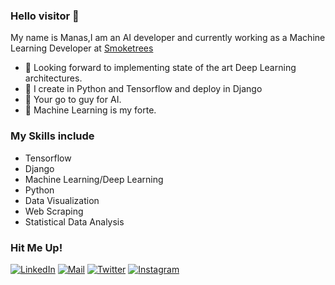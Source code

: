 


### Hello visitor 👋
My name is Manas,I am an AI developer and currently working as a Machine Learning Developer at [Smoketrees](https://smoketrees.dev/)
- 🔭 Looking forward to implementing state of the art Deep Learning architectures.
- 🌱 I create in Python and Tensorflow and deploy in Django
- 👯 Your go to guy for AI.
- 💬 Machine Learning is my forte.

### My Skills include
* Tensorflow
* Django
* Machine Learning/Deep Learning
* Python
* Data Visualization
* Web Scraping
* Statistical Data Analysis


### Hit Me Up!
[![LinkedIn](https://img.shields.io/badge/LinkedIn-Manas%20Vardhan-blue)](https://www.linkedin.com/in/manas-vardhan/)
[![Mail](https://img.shields.io/badge/Mail-manasvardhan%40gmail.com-green)](manasvardhan@gamil.com)
[![Twitter](https://img.shields.io/badge/Kaggle-Manas%20Vardhan-blue)](https://www.kaggle.com/manasvardhan)
[![Instagram](https://img.shields.io/badge/Instagram-%40manasvardhan-orange)](https://www.instagram.com/manasvardhan/)
